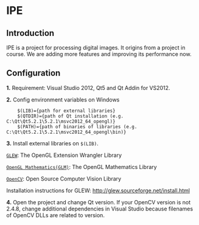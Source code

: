 IPE
======================

Introduction
----------------------
IPE is a project for processing digital images. It origins from a project in course. We are adding more features and improving its performance now.

Configuration
----------------------
**1.** Requirement: Visual Studio 2012, Qt5 and Qt Addin for VS2012.

**2.** Config environment variables on Windows

		$(LIB)={path for external libraries}
		$(QTDIR)={path of Qt installation (e.g. C:\Qt\Qt5.2.1\5.2.1\msvc2012_64_opengl)}
		$(PATH)={path of binaries of libraries (e.g. C:\Qt\Qt5.2.1\5.2.1\msvc2012_64_opengl\bin)}

**3.** Install external libraries on `$(LIB)`.
  
[`GLEW`](http://glew.sourceforge.net): The OpenGL Extension Wrangler Library

[`OpenGL Mathematics(GLM)`](http://sourceforge.net/projects/ogl-math): The OpenGL Mathematics Library

[`OpenCV`](http://opencv.org): Open Source Computer Vision Library

Installation instructions for GLEW: http://glew.sourceforge.net/install.html

**4.** Open the project and change Qt version. If your OpenCV version is not 2.4.8, change additional dependencies in Visual Studio because filenames of OpenCV DLLs are related to version.
